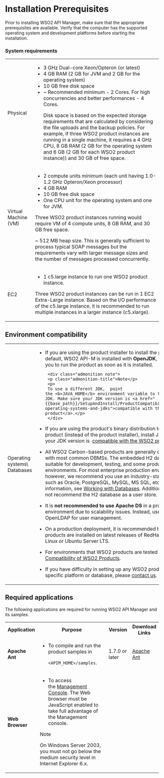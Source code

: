# Installation Prerequisites

Prior to installing WSO2 API Manager, make sure that the appropriate prerequisites are available. Verify that the computer has the supported operating system and development platforms before starting the installation.

### System requirements

<html>
<table>
<tr>
<td>
Physical </td>
<td>
<ul><li>   3 GHz Dual-core Xeon/Opteron (or latest)</li>
<li>4 GB RAM (2 GB for JVM and 2 GB for the operating system)</li>
<li>10 GB free disk space</li>
<li>  ~ Recommended minimum - 2 Cores. For high concurrencies and better performances - 4 Cores.

Disk space is based on the expected storage requirements that are calculated by considering the file uploads and the backup policies. For example, if three WSO2 product instances are running in a single machine, it requires a 4 GHz CPU, 8 GB RAM (2 GB for the operating system and 6 GB (2 GB for each WSO2 product instance)) and 30 GB of free space.
</td>
</tr>
<tr>
<td>
Virtual Machine (VM) </td>
<td>
<ul>
<li>  2 compute units minimum (each unit having 1.0-1.2 GHz Opteron/Xeon processor)</li>
<li>
  4 GB RAM</li>
  <li>
10 GB free disk space</li>
<li>One CPU unit for the operating system and one for JVM.</li>
</ul>
<p>
Three WSO2 product instances running would require VM of 4 compute units, 8 GB RAM, and 30 GB free space.
</p>
<p>~ 512 MB heap size. This is generally sufficient to process typical SOAP messages but the requirements vary with larger message sizes and  the number of messages processed concurrently.</p>
</td>
</tr>
<tr>
<td>EC2 </td>
<td>

-   1 c5.large instance to run one WSO2 product instance.

Three WSO2 product instances can be run in 1 EC2 Extra-Large instance. Based on the I/O performance of the c5.large instance, it is recommended to run multiple instances in a larger instance (c5.xlarge).
</td></tr>
</table>
</html>

## Environment compatibility

<html> 
<table>
<tr>
<td>
Operating systems\
Databases
</td>
<td>

<ul><li>  If you are using the product installer to install the product, by default, WSO2 API-M is installed with <b>OpenJDK</b>, which allows you to run the product as soon as it is installed.

     
     <div class="admonition note">
     <p class="admonition-title">Note</p>
     <p>
     To use a different JDK,  point the <b>JAVA_HOME</b> environment variable to the new JDK. Make sure your JDK version is <a href="{{base_path}}/SetupAndInstall/ProductCompatibility/#tested-operating-systems-and-jdks">compatible with the WSO2 product</a>.</p>
     </div> 
     

    
</li>
<li>
<p>If you are using the product's binary distribution to install the product (instead of the product installer), install JDK. Make sure your JDK version is  <a href="{{base_path}}/SetupAndInstall/ProductCompatibility/#tested-operating-systems-and-jdks">compatible with the WSO2 product</a>.</p>
</li>
<li><p>All WSO2 Carbon-based products are generally compatible with most common DBMSs. The embedded H2 database is suitable for development, testing, and some production environments. For most enterprise production environments, however, we recommend you use an industry-standard RDBMS such as Oracle, PostgreSQL, MySQL, MS SQL, etc. For more information, see <a href="{{base_path}}/SetupAndInstall/SettingUpDatabases/overview/">Working with Databases</a>. Additionally, we do not recommend the H2 database as a user store.</p>
</li>
<li><p>
It is <b>not recommended to use Apache DS</b> in a production environment due to scalability issues. Instead, use an LDAP like OpenLDAP for user management.</p></li>
<li><p>On a production deployment, it is recommended that WSO2 products are installed on latest releases of RedHat Enterprise Linux or Ubuntu Server LTS.</p></li>
<li>
<p>For environments that WSO2 products are tested with, see 
<a href="{{base_path}}/SetupAndInstall/ProductCompatibility/#tested-wso2-products">Compatibility of WSO2 Products</a>.</p></li>
<li><p>
If you have difficulty in setting up any WSO2 product in a specific platform or database, please <a href="http://wso2.com/support/">contact us</a>.</p>
</li>
</ul>
</td></tr></table></html>

## Required applications

The following applications are required for running WSO2 API Manager and its samples.

<html>
<table>
<tr>
<th>Application
</th>

<th>Purpose
</th>
<th>Version
</th>
<th>Download Links
</th>

</tr>

<tr>
<td>
<b>Apache Ant</b>
</td>
<td>
<ul>
<li>
    <p>  To compile and run the product samples in <code>
    &lt;APIM_HOME&gt;/samples</code>.</p>
</li>
</ul>

</td>
<td>
<p>
1.7.0 or later
</p>
</td>
<td>
<p>
 <a href="http://ant.apache.org/">Apache Ant</a> </td>
 </p>
</tr>
<tr>
<td>
<b>Web Browser</b>
</td><td>
<ul><li>  To access the <a href="{{base_path}}/SetupAndInstall/InstallationGuide/running-the-product/">Management Console</a>. The Web browser must be JavaScript enabled to take full advantage of the Management console.
</li></ul>
<div class="admonition note">
     <p class="admonition-title">Note</p>
     <p>
     On Windows Server 2003, you must not go below the medium security level in Internet Explorer 6.x.</p>
     </div> 
 </td>
 <td>
 </td>
 <td>
 </td>
 </tr>
 </table>
 </html>